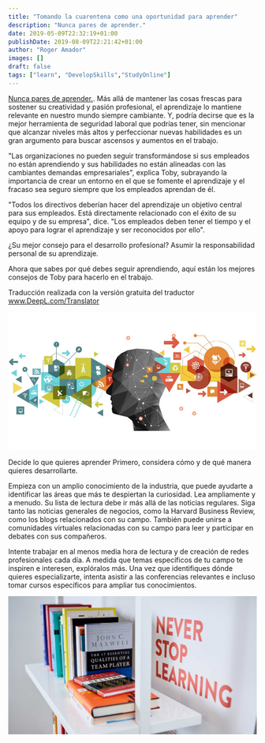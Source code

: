 ```yaml
---
title: "Tomando la cuarentena como una oportunidad para aprender"
description: "Nunca pares de aprender."
date: 2019-05-09T22:32:19+01:00
publishDate: 2019-08-09T22:21:42+01:00
author: "Roger Amador"
images: []
draft: false
tags: ["learn", "DevelopSkills","StudyOnline"]
---
```


[Nunca pares de aprender.](#). Más allá de mantener las cosas frescas para sostener su creatividad y pasión profesional, el aprendizaje lo mantiene relevante en nuestro mundo siempre cambiante. Y, podría decirse que es la mejor herramienta de seguridad laboral que podrías tener, sin mencionar que alcanzar niveles más altos y perfeccionar nuevas habilidades es un gran argumento para buscar ascensos y aumentos en el trabajo.

"Las organizaciones no pueden seguir transformándose si sus empleados no están aprendiendo y sus habilidades no están alineadas con las cambiantes demandas empresariales", explica Toby, subrayando la importancia de crear un entorno en el que se fomente el aprendizaje y el fracaso sea seguro siempre que los empleados aprendan de él.

"Todos los directivos deberían hacer del aprendizaje un objetivo central para sus empleados. Está directamente relacionado con el éxito de su equipo y de su empresa", dice. "Los empleados deben tener el tiempo y el apoyo para lograr el aprendizaje y ser reconocidos por ello".

¿Su mejor consejo para el desarrollo profesional? Asumir la responsabilidad personal de su aprendizaje.

Ahora que sabes por qué debes seguir aprendiendo, aquí están los mejores consejos de Toby para hacerlo en el trabajo.

Traducción realizada con la versión gratuita del traductor www.DeepL.com/Translator

![learning.](./images/learning.jpg)

Decide lo que quieres aprender
Primero, considera cómo y de qué manera quieres desarrollarte.

Empieza con un amplio conocimiento de la industria, que puede ayudarte a identificar las áreas que más te despiertan la curiosidad. Lea ampliamente y a menudo. Su lista de lectura debe ir más allá de las noticias regulares. Siga tanto las noticias generales de negocios, como la Harvard Business Review, como los blogs relacionados con su campo. También puede unirse a comunidades virtuales relacionadas con su campo para leer y participar en debates con sus compañeros.

Intente trabajar en al menos media hora de lectura y de creación de redes profesionales cada día. A medida que temas específicos de tu campo te inspiren e interesen, explóralos más. Una vez que identifiques dónde quieres especializarte, intenta asistir a las conferencias relevantes e incluso tomar cursos específicos para ampliar tus conocimientos.

![NeverStopLearning.](./images/NeverStopLearning.jpg)
